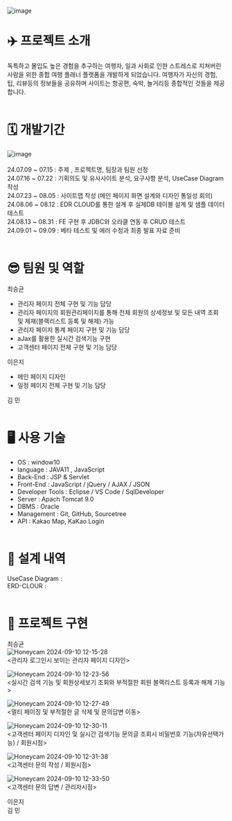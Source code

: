 ![image](https://github.com/user-attachments/assets/f29c7350-b294-49b5-a21b-a669fd03533e)<br>
# :airplane: 프로젝트 소개<br>
독특하고 몰입도 높은 경험을 추구하는 여행자, 일과 사회로 인한 스트레스로 지쳐버린 사람을 위한 종합 여행 플래너 플랫폼을 개발하게 되었습니다.
여행자가 자신의 경험, 팁, 리뷰등의 정보들을 공유하며 사이트는 항공편, 숙박, 놀거리등 종합적인 것들을 제공합니다. <br><br>

# 🗓️ 개발기간 <br>

![image](https://github.com/user-attachments/assets/b9262e33-7ef4-43e0-b172-6332be1137f0) <br><br>
24.07.09 ~ 07.15 : 주제 , 프로젝트명, 팀장과 팀원 선정 <br>
24.07.16 ~ 07.22 : 기획의도 및 유사사이트 분석, 요구사항 분석, UseCase Diagram 작성 <br>
24.07.23 ~ 08.05 : 사이트맵 작성 (메인 페이지 화면 설계와 디자인 통일성 회의) <br>
24.08.06 ~ 08.12 : EDR CLOUD를 통한 설계 후 실제DB 테이블 설계 및 샘플 데이터 테스트 <br>
24.08.13 ~ 08.31 : FE 구현 후 JDBC와 오라클 연동 후 CRUD 테스트 <br>
24.09.01 ~ 09.09 : 베타 테스트 및 에러 수정과 최종 발표 자료 준비 <br><br>

# 😎 팀원 및 역할 <br>
최승균 <br>
- 관리자 페이지 전체 구현 및 기능 담당 <br>
- 관리자 페이지의 회원관리페이지를 통해 전체 회원의 상세정보 및 모든 내역 조회 및 제재(블랙리스트 등록 및 해제) 가능 <br>
- 관리자 페이지 통계 페이지 구현 및 기능 담당
- aJax를 활용한 실시간 검색기능 구현 <br>
- 고객센터 페이지 전체 구현 및 기능 담당 <br>

이은지 <br>
- 메인 페이지 디자인 <br>
- 일정 페이지 전체 구현 및 기능 담당 <br>

김 민<br><br>

# 🖥️ 사용 기술 <br>
- OS : window10 <br>
- language : JAVA11 , JavaScript <br>
- Back-End : JSP & Servlet <br>
- Front-End : JavaScript / jQuery / AJAX / JSON <br>
- Developer Tools : Eclipse / VS Code / SqlDeveloper <br>
- Server : Apach Tomcat 9.0 <br>
- DBMS : Oracle <br>
- Management : Git, GitHub, Sourcetree <br>
- API : Kakao Map, KaKao Login<br><br>


# 🧾 설계 내역 <br>
UseCase Diagram :  <br>
ERD-CLOUR :  <br><br>





# 🎨 프로젝트 구현 <br>
  최승균 <br>
![Honeycam 2024-09-10 12-15-28](https://github.com/user-attachments/assets/99712b6b-72fb-4b56-982a-e072bcab6aea)<br>
<관리자 로그인시 보이는 관리자 페이지 디자인> <br>

![Honeycam 2024-09-10 12-23-56](https://github.com/user-attachments/assets/d604c68c-c2e7-4690-a7be-8161ae5f5cd8)<br>
<실시간 검색 기능 및 회원상세보기 조회와 부적절한 회원 블랙리스트 등록과 해제 기능><br>

![Honeycam 2024-09-10 12-27-49](https://github.com/user-attachments/assets/41c8cbae-6a77-4a11-b0b8-e2f4894dbf4c)<br>
<멀티 페이징 및 부적절한 글 삭제 및 문의답변 이동><br>

![Honeycam 2024-09-10 12-30-11](https://github.com/user-attachments/assets/54b283b7-a386-41c9-9d7b-3041a91a761c)<br>
<고객센터 페이지 디자인 및 실시간 검색기능 문의글 조회시 비밀번호 기능(자유선택가능) / 회원시점><br>

![Honeycam 2024-09-10 12-31-38](https://github.com/user-attachments/assets/ca1feabc-48a7-49cc-a354-3b37c782d4fc)<br>
<고객센터 문의 작성 / 회원시점><br>

![Honeycam 2024-09-10 12-33-50](https://github.com/user-attachments/assets/b3d422d9-288d-4f6e-98e7-dce024d58d90)<br>
<고객센터 문의 답변 / 관리자시점><br>

이은지 <br>
김 민<br><br>

  

